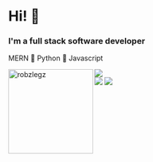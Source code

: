 <h1>Hi! 👋</h1>
<h3>I'm a full stack software developer</h3>
<p>MERN 🖤 Python 🖤 Javascript</p>
<div>
  <img height="170" align="left" src="https://github-readme-stats.vercel.app/api?username=RobzLegz&count_private=true&include_all_commits=true&theme=onedark" alt="robzlegz"/>
  <img src="https://github-readme-stats.vercel.app/api/top-langs/?username=RobzLegz&layout=compact&theme=onedark&langs_count=15" />
</div>
<img src="https://github-readme-streak-stats.herokuapp.com?user=RobzLegz&theme=dracula&date_format=j%2Fn%5B%2FY%5D" />

<img src="https://github-profile-trophy.vercel.app/?username=RobzLegz&theme=dracula" />

